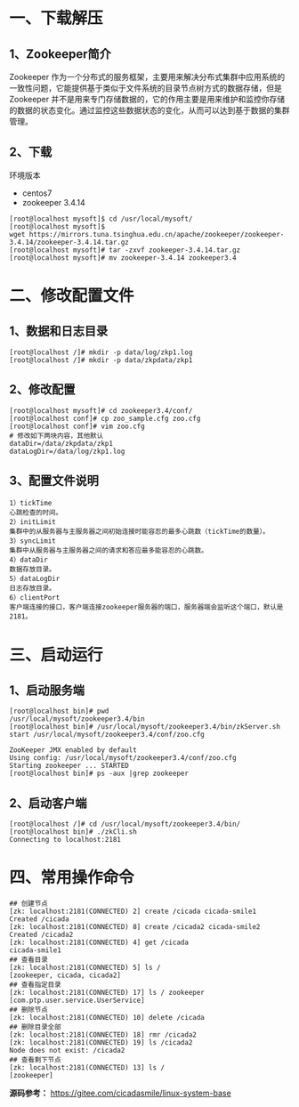 # 一、下载解压

## 1、Zookeeper简介

Zookeeper 作为一个分布式的服务框架，主要用来解决分布式集群中应用系统的一致性问题，它能提供基于类似于文件系统的目录节点树方式的数据存储，但是 Zookeeper 并不是用来专门存储数据的，它的作用主要是用来维护和监控你存储的数据的状态变化。通过监控这些数据状态的变化，从而可以达到基于数据的集群管理。

## 2、下载

环境版本

- centos7
- zookeeper 3.4.14

```
[root@localhost mysoft]$ cd /usr/local/mysoft/
[root@localhost mysoft]$
wget https://mirrors.tuna.tsinghua.edu.cn/apache/zookeeper/zookeeper-3.4.14/zookeeper-3.4.14.tar.gz
[root@localhost mysoft]# tar -zxvf zookeeper-3.4.14.tar.gz
[root@localhost mysoft]# mv zookeeper-3.4.14 zookeeper3.4
```

# 二、修改配置文件

## 1、数据和日志目录

```
[root@localhost /]# mkdir -p data/log/zkp1.log
[root@localhost /]# mkdir -p data/zkpdata/zkp1
```

## 2、修改配置

```
[root@localhost mysoft]# cd zookeeper3.4/conf/
[root@localhost conf]# cp zoo_sample.cfg zoo.cfg
[root@localhost conf]# vim zoo.cfg
# 修改如下两块内容，其他默认
dataDir=/data/zkpdata/zkp1
dataLogDir=/data/log/zkp1.log
```

## 3、配置文件说明

```
1）tickTime
心跳检查的时间。
2）initLimit
集群中的从服务器与主服务器之间初始连接时能容忍的最多心跳数（tickTime的数量）。
3）syncLimit
集群中从服务器与主服务器之间的请求和答应最多能容忍的心跳数。
4）dataDir
数据存放目录。
5）dataLogDir
日志存放目录。
6）clientPort
客户端连接的接口，客户端连接zookeeper服务器的端口，服务器端会监听这个端口，默认是2181。
```

# 三、启动运行

## 1、启动服务端

```
[root@localhost bin]# pwd
/usr/local/mysoft/zookeeper3.4/bin
[root@localhost bin]# /usr/local/mysoft/zookeeper3.4/bin/zkServer.sh start /usr/local/mysoft/zookeeper3.4/conf/zoo.cfg 

ZooKeeper JMX enabled by default
Using config: /usr/local/mysoft/zookeeper3.4/conf/zoo.cfg
Starting zookeeper ... STARTED
[root@localhost bin]# ps -aux |grep zookeeper
```

## 2、启动客户端

```
[root@localhost /]# cd /usr/local/mysoft/zookeeper3.4/bin/
[root@localhost bin]# ./zkCli.sh 
Connecting to localhost:2181
```

# 四、常用操作命令

```
## 创建节点
[zk: localhost:2181(CONNECTED) 2] create /cicada cicada-smile1
Created /cicada
[zk: localhost:2181(CONNECTED) 8] create /cicada2 cicada-smile2
Created /cicada2
[zk: localhost:2181(CONNECTED) 4] get /cicada
cicada-smile1
## 查看目录 
[zk: localhost:2181(CONNECTED) 5] ls /
[zookeeper, cicada, cicada2] 
## 查看指定目录
[zk: localhost:2181(CONNECTED) 17] ls / zookeeper
[com.ptp.user.service.UserService]
## 删除节点
[zk: localhost:2181(CONNECTED) 10] delete /cicada
## 删除目录全部
[zk: localhost:2181(CONNECTED) 18] rmr /cicada2
[zk: localhost:2181(CONNECTED) 19] ls /cicada2
Node does not exist: /cicada2
## 查看剩下节点
[zk: localhost:2181(CONNECTED) 13] ls /
[zookeeper]
```

**源码参考：** https://gitee.com/cicadasmile/linux-system-base